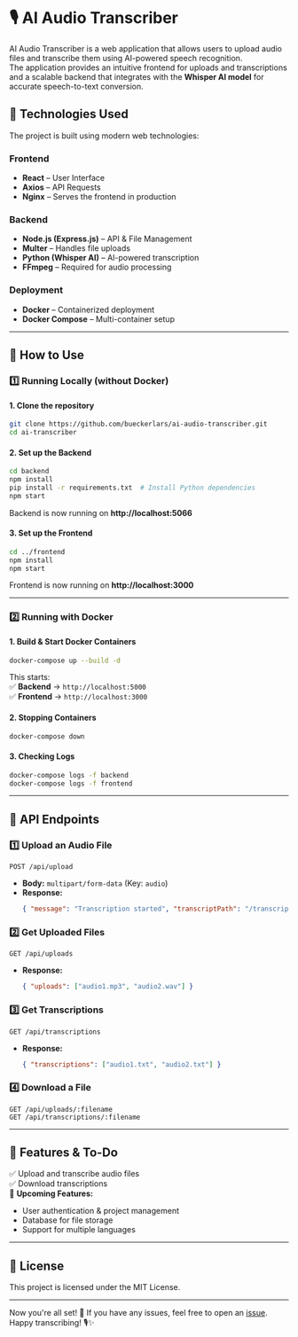# 🎙 AI Audio Transcriber

AI Audio Transcriber is a web application that allows users to upload audio files and transcribe them using AI-powered speech recognition.  
The application provides an intuitive frontend for uploads and transcriptions and a scalable backend that integrates with the **Whisper AI model** for accurate speech-to-text conversion.

## 🚀 Technologies Used
The project is built using modern web technologies:

### **Frontend**
- **React** – User Interface  
- **Axios** – API Requests  
- **Nginx** – Serves the frontend in production  

### **Backend**
- **Node.js (Express.js)** – API & File Management  
- **Multer** – Handles file uploads  
- **Python (Whisper AI)** – AI-powered transcription  
- **FFmpeg** – Required for audio processing  

### **Deployment**
- **Docker** – Containerized deployment  
- **Docker Compose** – Multi-container setup  

---

## 🔧 How to Use

### **1️⃣ Running Locally (without Docker)**
#### **1. Clone the repository**
```bash
git clone https://github.com/bueckerlars/ai-audio-transcriber.git
cd ai-transcriber
```

#### **2. Set up the Backend**
```bash
cd backend
npm install
pip install -r requirements.txt  # Install Python dependencies
npm start
```
Backend is now running on **http://localhost:5066**

#### **3. Set up the Frontend**
```bash
cd ../frontend
npm install
npm start
```
Frontend is now running on **http://localhost:3000**

---

### **2️⃣ Running with Docker**
#### **1. Build & Start Docker Containers**
```bash
docker-compose up --build -d
```
This starts:  
✅ **Backend** → `http://localhost:5000`  
✅ **Frontend** → `http://localhost:3000`  

#### **2. Stopping Containers**
```bash
docker-compose down
```

#### **3. Checking Logs**
```bash
docker-compose logs -f backend
docker-compose logs -f frontend
```

---

## 📌 API Endpoints

### **1️⃣ Upload an Audio File**
```
POST /api/upload
```
- **Body:** `multipart/form-data` (Key: `audio`)
- **Response:**
  ```json
  { "message": "Transcription started", "transcriptPath": "/transcriptions/audio1.txt" }
  ```

### **2️⃣ Get Uploaded Files**
```
GET /api/uploads
```
- **Response:**
  ```json
  { "uploads": ["audio1.mp3", "audio2.wav"] }
  ```

### **3️⃣ Get Transcriptions**
```
GET /api/transcriptions
```
- **Response:**
  ```json
  { "transcriptions": ["audio1.txt", "audio2.txt"] }
  ```

### **4️⃣ Download a File**
```
GET /api/uploads/:filename
GET /api/transcriptions/:filename
```

---

## 📌 Features & To-Do
✅ Upload and transcribe audio files  
✅ Download transcriptions  
🔄 **Upcoming Features:**  
- User authentication & project management  
- Database for file storage  
- Support for multiple languages  

---

## 📜 License
This project is licensed under the MIT License.

---

Now you're all set! 🚀 If you have any issues, feel free to open an [issue](https://github.com/bueckerlars/ai-transcriber/issues).  
Happy transcribing! 🎙✨

